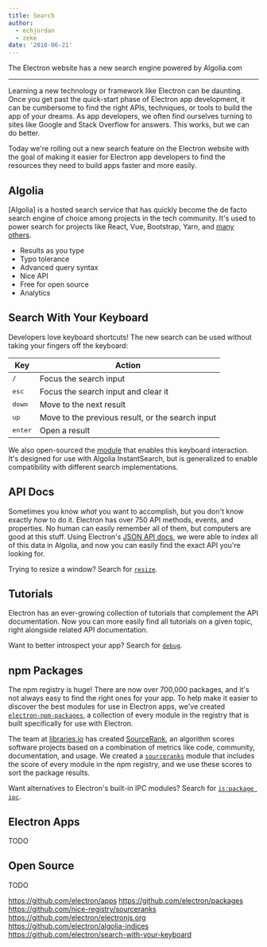 ```yaml
---
title: Search
author: 
  - echjordan
  - zeke
date: '2018-06-21'
---
```


The Electron website has a new search engine powered by Algolia.com

---

Learning a new technology or framework like Electron can be daunting. Once you 
get past the quick-start phase of Electron app development, it can be cumbersome
to find the right APIs, techniques, or tools to build the app of your dreams. As 
app developers, we often find ourselves turning to sites like Google and Stack 
Overflow for answers. This works, but we can do better.

Today we're rolling out a new search feature on the Electron website with the
goal of making it easier for Electron app developers to find the resources
they need to build apps faster and more easily.

## Algolia

[Algolia] is a hosted search service that has quickly become the
de facto search engine of choice among projects in the tech community. It's used to
power search for projects like React, Vue, Bootstrap, Yarn, and [many others](https://community.algolia.com/docsearch/).

- Results as you type
- Typo tolerance
- Advanced query syntax
- Nice API
- Free for open source
- Analytics

## Search With Your Keyboard

Developers love keyboard shortcuts! The new search can be used without taking
your fingers off the keyboard:

Key | Action
--- | ------
<kbd>/</kbd> | Focus the search input
<kbd>esc</kbd> | Focus the search input and clear it
<kbd>down</kbd> | Move to the next result
<kbd>up</kbd> | Move to the previous result, or the search input
<kbd>enter</kbd> | Open a result

We also open-sourced the [module](https://github.com/electron/search-with-your-keyboard/)
that enables this keyboard interaction. It's designed for use with Algolia InstantSearch, 
but is generalized to enable compatibility with different search implementations.

## API Docs

Sometimes you know *what* you want to accomplish, but you don't know exactly 
*how* to do it. Electron has over 750 API methods, events, and properties. 
No human can easily remember all of them, but computers are good at this stuff. 
Using Electron's [JSON API docs](https://electronjs.org/blog/api-docs-json-schema),
we were able to index all of this data in Algolia, and now you can easily find
the exact API you're looking for.

Trying to resize a window? Search for [`resize`].

## Tutorials

Electron has an ever-growing collection of tutorials that complement the API
documentation. Now you can more easily find all tutorials on a given topic,
right alongside related API documentation.

Want to better introspect your app? Search for [`debug`].

## npm Packages

The npm registry is huge! There are now over 700,000 packages, and it's not
always easy to find the right ones for your app. To help make it easier to discover
the best modules for use in Electron apps, we've created [`electron-npm-packages`], 
a collection of every module in the registry that is built specifically for 
use with Electron.

The team at [libraries.io](https://libraries.io/) has created [SourceRank],
an algorithm scores software projects based on a combination of metrics like
code, community, documentation, and usage. We created a [`sourceranks`]
module that includes the score of every module in the npm registry, and we
use these scores to sort the package results.

Want alternatives to Electron's built-in IPC modules? Search for [`is:package ipc`].

## Electron Apps

TODO

## Open Source

TODO

https://github.com/electron/apps
https://github.com/electron/packages
https://github.com/nice-registry/sourceranks
https://github.com/electron/electronjs.org
https://github.com/electron/algolia-indices
https://github.com/electron/search-with-your-keyboard

[`resize`]: https://electron-website-pr-1248.herokuapp.com/?query=resize
[`debug`]: https://electron-website-pr-1248.herokuapp.com/?query=debug
[`electron-npm-packages`]: https://ghub.io/electron-npm-packages
[SourceRank]: https://docs.libraries.io/overview.html#sourcerank
[`sourceranks`]: https://github.com/nice-registry/sourceranks
[`is:package ipc`]: https://electron-website-pr-1248.herokuapp.com/?query=is%3Apackage%20ipc
